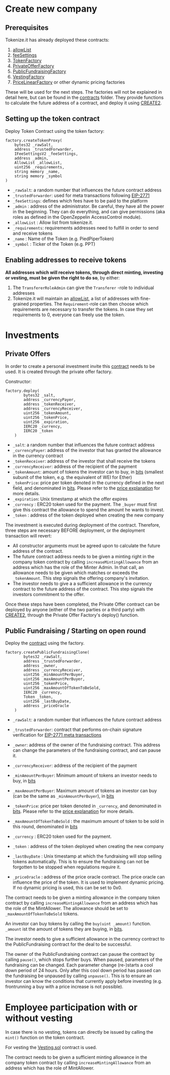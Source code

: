 # Create new company

## Prerequisites

Tokenize.it has already deployed these contracts:

1. [allowList](../contracts/AllowList.sol)
2. [feeSettings](../contracts/FeeSettings.sol)
3. [TokenFactory](../contracts/TokenProxyFactory.sol)
4. [PrivateOfferFactory](../contracts/PrivateOfferFactory.sol)
5. [PublicFundraisingFactory](../contracts/PublicFundraisingCloneFactory.sol)
6. [VestingFactory](../contracts/VestingCloneFactory.sol)
7. [PriceLinearFactory](../contracts/PriceLinearCloneFactory.sol) or other dynamic pricing factories

These will be used for the next steps. The factories will not be explained in detail here, but can be found in the [contracts](../contracts) folder. They provide functions to calculate the future address of a contract, and deploy it using [CREATE2](https://docs.openzeppelin.com/cli/2.8/deploying-with-create2).

## Setting up the token contract

Deploy Token Contract using the token factory:

```solidity
factory.createTokenProxy(
    bytes32 _rawSalt,
    address _trustedForwarder,
    IFeeSettingsV2 _feeSettings,
    address _admin,
    AllowList _allowList,
    uint256 _requirements,
    string memory _name,
    string memory _symbol
)
```

- `_rawSalt`: a random number that influences the future contract address
- `_trustedForwarder`: used for meta transactions following [EIP-2771](../README.md#eip-2771)
- `_feeSettings`: defines which fees have to be paid to the platform
- `_admin` : address of the administrator. Be careful, they have all the power in the beginning. They can do everything, and can give permissions (aka roles as defined in the OpenZeppelin AccessControl module).
- `_allowList` : Allow list from tokenize.it.
- `_requirements`: requirements addresses need to fulfill in order to send and receive tokens
- `_name` : Name of the Token (e.g. PiedPiperToken)
- `_symbol` : Ticker of the Token (e.g. PPT)

## Enabling addresses to receive tokens

**All addresses which will receive tokens, through direct minting, investing or vesting, must be given the right to do so**, by either:

1. The `TransfererRoleAdmin` can give the `Transferer` -role to individual addresses
2. Tokenize.it will maintain an [allowList](../contracts/AllowList.sol), a list of addresses with fine-grained properties. The `Requirement`-role can then choose which requirements are necessary to transfer the tokens. In case they set requirements to 0, everyone can freely use the token.

# Investments

## Private Offers

In order to create a personal investment invite this [contract](../contracts/PrivateOffer.sol) needs to be used. It is created through the private offer factory.

Constructor:

```solidity
factory.deploy(
        bytes32 _salt,
        address _currencyPayer,
        address _tokenReceiver,
        address _currencyReceiver,
        uint256 _tokenAmount,
        uint256 _tokenPrice,
        uint256 _expiration,
        IERC20 _currency,
        IERC20 _token
    )
```

- `_salt`: a random number that influences the future contract address
- `_currencyPayer`: address of the investor that has granted the allowance in the currency contract
- `_tokenReceiver`: address of the investor that shall receive the tokens
- `_currencyReceiver`: address of the recipient of the payment
- `_tokenAmount`: amount of tokens the investor can to buy, in [bits](https://docs.openzeppelin.com/contracts/2.x/crowdsales#crowdsale-rate) (smallest subunit of the token, e.g. the equivalent of WEI for Ether)
- `_tokenPrice`: price per token denoted in the currency defined in the next field, and denominated in [bits](https://docs.openzeppelin.com/contracts/2.x/crowdsales#crowdsale-rate). Please refer to the [price explanation](price.md) for more details.
- `_expiration`: Unix timestamp at which the offer expires
- `_currency` : ERC20 token used for the payment. The `_buyer` must first give this contract the allowance to spend the amount he wants to invest.
- `_token` : address of the token deployed when creating the new company

The investment is executed during deployment of the contract. Therefore, three steps are necessary BEFORE deployment, or the deployment transaction will revert:

- All constructor arguments must be agreed upon to calculate the future address of the contract.
- The future contract address needs to be given a minting right in the company token contract by calling `increaseMintingAllowance` from an address which has the role of the Minter Admin. In that call, an allowance needs to be given which matches or exceeds the `_tokenAmount`. This step signals the offering company's invitation.
- The investor needs to give a a sufficient allowance in the currency contract to the future address of the contract. This step signals the investors commitment to the offer.

Once these steps have been completed, the Private Offer contract can be deployed by anyone (either of the two parties or a third party) with [CREATE2](https://docs.openzeppelin.com/cli/2.8/deploying-with-create2), through the Private Offer Factory's deploy() function.

## Public Fundraising / Starting on open round

Deploy the [contract](../contracts/PublicFundraising.sol) using the factory.

```solidity
factory.createPublicFundraisingClone(
        bytes32 _rawSalt,
        address _trustedForwarder,
        address _owner,
        address _currencyReceiver,
        uint256 _minAmountPerBuyer,
        uint256 _maxAmountPerBuyer,
        uint256 _tokenPrice,
        uint256 _maxAmountOfTokenToBeSold,
        IERC20 _currency,
        Token _token,
        uint256 _lastBuyDate,
        address _priceOracle
    )
```

- `_rawSalt`: a random number that influences the future contract address
- `_trustedForwarder`: contract that performs on-chain signature verification for [EIP-2771 meta transactions](../README.md#eip-2771)
- `_owner`: address of the owner of the fundraising contract. This address can change the parameters of the fundraising contract, and can pause it.
- `_currencyReceiver`: address of the recipient of the payment
- `_minAmountPerBuyer`: Minimum amount of tokens an investor needs to buy, in [bits](https://docs.openzeppelin.com/contracts/2.x/crowdsales#crowdsale-rate)

- `_maxAmountPerBuyer`: Maximum amount of tokens an investor can buy (can be the same as `_minAmountPerBuyer`), in [bits](https://docs.openzeppelin.com/contracts/2.x/crowdsales#crowdsale-rate)
- `_tokenPrice`: price per token denoted in `_currency`, and denominated in [bits](https://docs.openzeppelin.com/contracts/2.x/crowdsales#crowdsale-rate). Please refer to the [price explanation](price.md) for more details.

- `_maxAmountOfTokenToBeSold` : the maximum amount of token to be sold in this round, denominated in [bits](https://docs.openzeppelin.com/contracts/2.x/crowdsales#crowdsale-rate)

- `_currency` : ERC20 token used for the payment.

- `_token` : address of the token deployed when creating the new company
- `_lastBuyDate` : Unix timestamp at which the fundraising will stop selling tokens automatically. This is to ensure the fundraising can not be forgotten to be stopped when regulations require it.
- `_priceOracle` : address of the price oracle contract. The price oracle can influence the price of the token. It is used to implement dynamic pricing. If no dynamic pricing is used, this can be set to 0x0.

The contract needs to be given a minting allowance in the company token contract by calling `increaseMintingAllowance` from an address which has the role of the MintAllower. The allowance should be set to `_maxAmountOfTokenToBeSold` tokens.

An investor can buy tokens by calling the `buy(uint _amount)` function.
`_amount` ist the amount of tokens they are buying, in [bits](https://docs.openzeppelin.com/contracts/2.x/crowdsales#crowdsale-rate).

The investor needs to give a sufficient allowance in the currency contract to the PublicFundraising contract for the deal to be successful.

The owner of the PublicFundraising contract can pause the contract by calling `pause()`, which stops further buys. When paused, parameters of the fundraising can be changed. Each parameter change (re-)starts a cool down period of 24 hours. Only after this cool down period has passed can the fundraising be unpaused by calling `unpause()`. This is to ensure an investor can know the conditions that currently apply before investing (e.g. frontrunning a buy with a price increase is not possible).

# Employee participation with or without vesting

In case there is no vesting, tokens can directly be issued by calling the `mint()` function on the token contract.

For vesting the [Vesting.sol](../contracts/Vesting.sol) contract is used.

The contract needs to be given a sufficient minting allowance in the company token contract by calling `increaseMintingAllowance` from an address which has the role of MintAllower.
